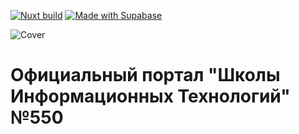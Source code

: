 [![Nuxt build](https://github.com/paranoidPhantom/550-portal/actions/workflows/vite.ci.yml/badge.svg)](https://github.com/paranoidPhantom/550-portal/actions/workflows/vite.ci.yml)
[![Made with Supabase](https://supabase.com/badge-made-with-supabase-dark.svg)](https://supabase.com)

![Cover](https://github.com/paranoidPhantom/550-portal/assets/46633092/6efeba20-838f-43d9-92a5-b1baf1086bcd)
# Официальный портал "Школы Информационных Технологий" №550
